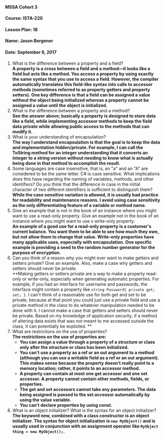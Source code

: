 #### MSSA Cohort 3
#### Course: ISTA-220
#### Lesson Plan: 18
#### Name: Jason Bergener
#### Date: September 6, 2017

1. What is the difference between a property and a field?  
**A property is a cross between a field and a method—it looks like a field but acts like a method. You access a property by using exactly the same syntax that you use to access a field. However, the compiler automatically translates this field-like syntax into calls to accessor methods (sometimes referred to as property getters and property setters). One key difference is that a field can be assigned a value without the object being initialized whereas a property cannot be assigned a value until the object is initialized.**
1. What is the difference between a property and a method?  
**See the answer above; basically a property is designed to store data like a field, while implementing accessor methods to keep the field data private while allowing public access to the methods that can modify it.**
1. What is your understanding of encapsulation?  
**The way I understand encapsulation is that the goal is to keep the data and implementation hidden/private. For example, I can call the ToString method for an integer understanding that it converts an integer to a string version without needing to know what is actually being done in that method to accomplish the result.**
1. Some languages are case insensitive, that is, an "a" and an "A" are considered to be the same letter. C# is case sensitive. What implications does this have regarding the naming of variables, methods, and other identifiers? Do you think that the difference in case in the initial character of two different identifiers is sufficient to distinguish them?  
**While the case sensitive variation is allowed, it is usually bad practice for readability and maintenance reasons. I avoid using case sensitivity as the only differentiating feature of a variable or method name.**
1. Give an example that is not in the book of an instance where you might want to use a read-only property. Give an example not in the book of an instance where you might want to use s write-only property.  
**An example of a good use for a read-only property is a customer's current balance. You want them to be able to see how much they owe, but not allow them to change that value. Write-only properties have many applicable uses, especially with encapsulation. One specific example is providing a seed to the random number generator for the purpose of encryption.**
1. Can you think of a reason why you might ever want to make getters and setters private? Give an example. Also, make a case why getters and setters should never be private.  
**Making getters or setters private are a way to make a property read-only or write-only, especially when generating automatic properties. For example, if you had an interface for username and passwords, the interface might contain a property like `string Password{ private get; set; }`. I can't think of a reasonable use for both get and set to be private, because at that point you could just use a private field and use a private method in the class to do whatever manipulation needed to be done with it. I cannot make a case that getters and setters should never be private. Based on my knowledge of application security, if a method of altering data exists that was not meant to me accessed outside the class, it can potentially be exploited. **
1. What are restrictions on the use of properties?  
**The restrictions on the use of properties are:**
    - **You can assign a value through a property of a structure or class only after the structure or class has been initialized.**
    - **You can’t use a property as a ref or an out argument to a method (although you can use a writable field as a ref or an out argument). This makes sense because the property doesn’t really point to a memory location; rather, it points to an accessor method.**
    - **A property can contain at most one get accessor and one set accessor. A property cannot contain other methods, fields, or properties.**
    - **The get and set accessors cannot take any parameters. The data being assigned is passed to the set accessor automatically by using the value variable.**
    - **You can’t declare properties by using const.**
1. What is an object initializer? What is the syntax for an object initializer?  
**The keyword new, combined with a class constructor is an object initializer. The syntax for object initialization is `new MyObject()` and is usually used in conjunction with an assignment operator like `MyObject thing = new MyObject();`.**